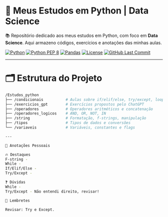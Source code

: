 # 🐍 Meus Estudos em Python | Data Science

📚 Repositório dedicado aos meus estudos em Python, com foco em **Data Science**.
Aqui armazeno códigos, exercícios e anotações das minhas aulas.

[![Python](https://img.shields.io/badge/Python-3.10%2B-blue?logo=python&logoColor=white)](https://www.python.org/)
[![Python PEP 8](https://img.shields.io/badge/Python-3.10%2B-blue?logo=python&logoColor=white)](https://peps.python.org/pep-0008/)
[![Pandas](https://img.shields.io/badge/Pandas-2.0%2B-%23150458?logo=pandas&logoColor=white)](https://pandas.pydata.org/)
[![License](https://img.shields.io/github/license/seu-usuario/seu-repositorio)](LICENSE)
[![GitHub Last Commit](https://img.shields.io/github/last-commit/seu-usuario/seu-repositorio)](https://github.com/seu-usuario/seu-repositorio/commits/main)

---

# 🗂️ Estrutura do Projeto

```bash
/Estudos_python
├── /condicionais          # Aulas sobre if/elif/else, try/except, loops
├── /exercicios_gpt        # Exercícios propostos pelo ChatGPT
├── /operadores            # Operadores aritméticos e concatenação
├── /operadores_logicos    # AND, OR, NOT, IN
├── /string                # Formatação, f-strings, manipulação
├── /tipos                 # Tipos de dados e conversões
└── /variaveis             # Variáveis, constantes e flags

--- 

📝 Anotações Pessoais

🔥 Destaques
F-string - 
While - 
If/Elif/Else - 
Try/Except - 

❓ Dúvidas
While - 
Try/Except - Não entendi direito, revisar!

📌 Lembretes

Revisar: Try e Except.